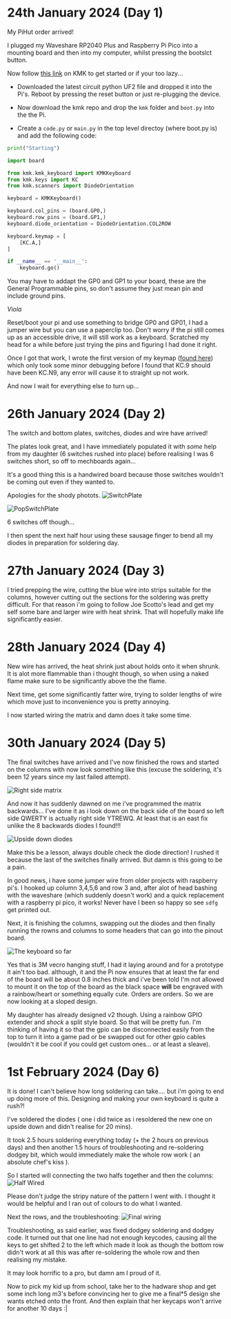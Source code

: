 # 24th January 2024 (Day 1)
My PiHut order arrived!

I plugged my Waveshare RP2040 Plus and Raspberry Pi Pico into a mounting board and then into my computer, whilst pressing the bootslct button.

Now follow [this link](https://kmkfw.io/docs/Getting_Started/#tldr-quick-start-guide) on KMK to get started or if your too lazy...

- Downloaded the latest circuit python UF2 file and dropped it into the Pi's. Reboot by pressing the reset button or just re-plugging the device.

- Now download the kmk repo and drop the `kmk` folder and `boot.py` into the the Pi.

- Create a `code.py` or `main.py` in the top level directoy (where boot.py is) and add the following code:

```python
print("Starting")

import board

from kmk.kmk_keyboard import KMKKeyboard
from kmk.keys import KC
from kmk.scanners import DiodeOrientation

keyboard = KMKKeyboard()

keyboard.col_pins = (board.GP0,)
keyboard.row_pins = (board.GP1,)
keyboard.diode_orientation = DiodeOrientation.COL2ROW

keyboard.keymap = [
    [KC.A,]
]

if __name__ == '__main__':
    keyboard.go()
```

You may have to addapt the GP0 and GP1 to your board, these are the General Programmable pins, so don't assume they just mean pin and include ground pins.

_Viola_ 

Reset/boot your pi and use something to bridge GP0 and GP01, I had a jumper wire but you can use a paperclip too. Don't worry if the pi still comes up as an accessible drive, it will still work as a keyboard. Scratched my head for a while before just trying the pins and figuring I had done it right.

Once I got that work, I wrote the first version of my keymap ([found here](data/code_v1.py)) which only took some minor debugging before I found that KC.9 should have been KC.N9, any error will cause it to straight up not work.

And now I wait for everything else to turn up...

# 26th January 2024 (Day 2)

The switch and bottom plates, switches, diodes and wire have arrived!

The plates look great, and I have immediately populated it with _some_ help from my daughter (6 switches rushed into place) before realising I was 6 switches short, so off to mechboards again...

It's a good thing this is a handwired board because those switches wouldn't be coming out even if they wanted to.

Apologies for the shody photots.
![SwitchPlate](../Images/SwitchPlate.jpg)

![PopSwitchPlate](../Images/PopulatedSwitchPlate.jpg)

6 switches off though...

I then spent the next half hour using these sausage finger to bend all my diodes in preparation for soldering day.

# 27th January 2024 (Day 3)
I tried prepping the wire, cutting the blue wire into strips suitable for the columns, however cutting out the sections for the soldering was pretty difficult. For that reason i'm going to follow Joe Scotto's lead and get my self some bare and larger wire with heat shrink. That will hopefully make life significantly easier.

# 28th January 2024 (Day 4)
New wire has arrived, the heat shrink just about holds onto it when shrunk. It is alot more flammable than i thought though, so when using a naked flame make sure to be significantly above the the flame.

Next time, get some significantly fatter wire, trying to solder lengths of wire which move just to inconvenience you is pretty annoying.

I now started wiring the matrix and damn does it take some time.

# 30th January 2024 (Day 5)
The final switches have arrived and I've now finished the rows and started on the columns with now look something like this (excuse the soldering, it's been 12 years since my last failed attempt).

![Right side matrix](../Images/right_matrix.png)

And now it has suddenly dawned on me i've programmed the matrix backwards... I've done it as i look down on the back side of the board so left side QWERTY is actually right side YTREWQ. At least that is an east fix unlike the 8 backwards diodes I found!!!

![Upside down diodes](../Images/damn_diodes.png)

Make this be a lesson, always double check the diode direction! I rushed it because the last of the switches finally arrived. But damn is this going to be a pain.

In good news, i have some jumper wire from older projects with raspberry pi's. I hooked up column 3,4,5,6 and row 3 and, after alot of head bashing with the waveshare (which suddenly doesn't work) and a quick replacement with a raspberry pi pico, it works! Never have I been so happy so see `sdfg` get printed out.

Next, it is finishing the columns, swapping out the diodes and then finally running the rowns and columns to some headers that can go into the pinout board.

![The keyboard so far](../Images/so_far.png)

Yes that is 3M vecro hanging stuff, I had it laying around and for a prototype it ain't too bad. although, it and the Pi now ensures that at least the far end of the board will be about 0.8 inches thick and i've been told I'm not allowed to mount it on the top of the board as the black space **will** be engraved with a rainbow/heart or something equally cute. Orders are orders. So we are now looking at a sloped design.

My daughter has already designed v2 though. Using a rainbow GPIO extender and *shock* a split style board. So that will be pretty fun. I'm thinking of having it so that the gpio can be disconnected easily from the top to turn it into a game pad or be swapped out for other gpio cables (wouldn't it be cool if you could get custom ones... or at least a sleave).

# 1st February 2024 (Day 6)
It is done! 
I can't believe how long soldering can take.... but i'm going to end up doing more of this. Designing and making your own keyboard is quite a rush?!

I've soldered the diodes ( one i did twice as i resoldered the new one on upside down and didn't realise for 20 mins).

It took 2.5 hours soldering everything today (+ the 2 hours on previous days) and then another 1.5 hours of troubleshooting and re-soldering dodgey bit, which would immediately make the whole row work ( an absolute chef's kiss ).

So I started will connecting the two halfs together and then the columns:
![Half Wired](../Images/half-wired.png)

Please don't judge the stripy nature of the pattern I went with. I thought it would be helpful and I ran out of colours to do what I wanted.

Next the rows, and the troubleshooting:
![Final wiring](../Images/final-wiring.png)

Troubleshooting, as said earlier, was fixed dodgey soldering and dodgey code. It turned out that one line had not enough keycodes, causing all the keys to get shifted 2 to the left which made it look as though the bottom row didn't work at all this was after re-soldering the whole row and then realising my mistake.

It may look horrific to a pro, but damn am I proud of it.

Now to pick my kid up from school, take her to the hadware shop and get some inch long m3's before convincing her to give me a final*5 design she wants etched onto the front. And then explain that her keycaps won't arrive for another 10 days :|
